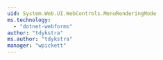 ```yaml
---
uid: System.Web.UI.WebControls.MenuRenderingMode
ms.technology: 
  - "dotnet-webforms"
author: "tdykstra"
ms.author: "tdykstra"
manager: "wpickett"
---
```

